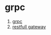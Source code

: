 # grpc
1. [grpc](https://github.com/grpc/grpc)
2. [restfull gateway](https://github.com/lienhua34/notes/tree/master/grpc/helloworld_restful_swagger)
